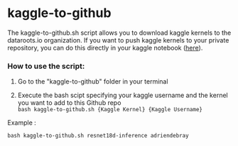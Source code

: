 # kaggle-to-github
The kaggle-to-github.sh script allows you to download kaggle kernels to the dataroots.io organization. 
If you want to push kaggle kernels to your private repository, you can do this directly in your kaggle notebook ([here](https://www.kaggle.com/product-feedback/295170)). 

### How to use the script:

1. Go to the "kaggle-to-github" folder in your terminal

2. Execute the bash scipt specifying your kaggle username and the kernel you want to add to this Github repo\
``` bash kaggle-to-github.sh {Kaggle Kernel} {Kaggle Username} ```

Example :

``` bash kaggle-to-github.sh resnet18d-inference adriendebray ```
